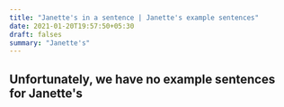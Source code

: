 ```yaml
---
title: "Janette's in a sentence | Janette's example sentences"
date: 2021-01-20T19:57:50+05:30
draft: falses
summary: "Janette's"
---
```

## Unfortunately, we have no example sentences for Janette's                 
